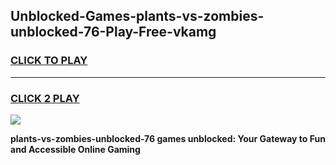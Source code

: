 
## Unblocked-Games-plants-vs-zombies-unblocked-76-Play-Free-vkamg
<h3>
<a href="https://premium76.site?title=plants-vs-zombies-unblocked-76&ref=19M">CLICK TO PLAY</a></h3>
<hr>

<h3>
<a href="https://premium76.site?title=plants-vs-zombies-unblocked-76&ref=19M">CLICK 2 PLAY</a>
  
</h3>

<a href="https://premium76.site?title=plants-vs-zombies-unblocked-76&ref=19M"><img src="https://clearcache.store/games.png"></a>


**plants-vs-zombies-unblocked-76 games unblocked: Your Gateway to Fun and Accessible Online Gaming**
